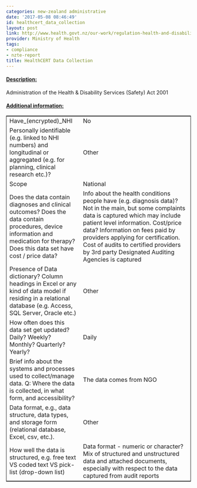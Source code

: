 ```yaml
---
categories: new-zealand administrative
date: '2017-05-08 08:46:49'
id: healthcert_data_collection
layout: post
link: http://www.health.govt.nz/our-work/regulation-health-and-disability-system/certification-health-care-services
provider: Ministry of Health
tags:
- compliance
- nzte-report
title: HealthCERT Data Collection
---
```



 <h4> <u>Description:</u> </h4>
Administration of the Health & Disability Services (Safety) Act 2001
 <h4> <u>Additional information:</u> </h4>
 <table style="border: 1px solid">
 <tr> <td width="40%">Have_(encrypted)_NHI</td> <td>No</td> </tr>
 <tr> <td width="40%">Personally identifiable (e.g. linked to NHI numbers) and longitudinal or aggregated (e.g. for planning, clinical research etc.)?</td> <td>Other</td> </tr>
 <tr> <td width="40%">Scope</td> <td>National</td> </tr>
 <tr> <td width="40%">Does the data contain diagnoses and clinical outcomes?
Does the data contain procedures, device information and medication for therapy?
Does this data set have cost / price data?</td> <td>Info about the health conditions people have (e.g. diagnosis data)? Not in the main, but some complaints data is captured which may include patient level information. Cost/price data? Information on fees paid by providers applying for certification.  Cost of audits to certified providers by 3rd party Designated Auditing Agencies is captured</td> </tr>
 <tr> <td width="40%">Presence of Data dictionary? Column headings in Excel or any kind of data model if residing in a relational database (e.g. Access, SQL Server, Oracle etc.) </td> <td>Other</td> </tr>
 <tr> <td width="40%">How often does this data set get updated? Daily? Weekly? Monthly? Quarterly? Yearly?</td> <td>Daily</td> </tr>
 <tr> <td width="40%">Brief info about the systems and processes used to collect/manage data. Q: Where the data is collected, in what form, and accessibility?</td> <td>The data comes from NGO</td> </tr>
 <tr> <td width="40%">Data format, e.g., data structure, data types, and storage form (relational database, Excel, csv, etc.).</td> <td>Other</td> </tr>
 <tr> <td width="40%">How well the data is structured, e.g. free text VS coded text VS pick-list (drop-down list)</td> <td>Data format - numeric or character? Mix of structured and unstructured data and attached documents, especially with respect to the data captured from audit reports</td> </tr>
 </table>